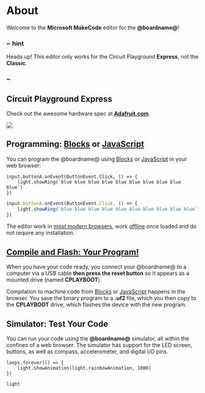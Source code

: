 # About

Welcome to the **Microsoft MakeCode** editor for the **@boardname@**!

### ~ hint

Heads up! This editor only works for the Circuit Playground **Express**, not the **Classic**.

### ~

## Circuit Playground Express

Check out the awesome hardware spec at **[Adafruit.com](https://www.adafruit.com/product/3333)**.

![](https://cdn-shop.adafruit.com/970x728/3333-04.jpg)

## Programming: [Blocks](/blocks) or [JavaScript](/javascript)

You can program the @boardname@ using [Blocks](/blocks) or [JavaScript](/javascript) in your web browser:

```block
input.buttonA.onEvent(ButtonEvent.Click, () => {
    light.showRing(`blue blue blue blue blue blue blue blue blue blue`)
})
```
```typescript
input.buttonA.onEvent(ButtonEvent.Click, () => {
    light.showRing(`blue blue blue blue blue blue blue blue blue blue`)
})
```

The editor work in [most modern browsers](/browsers), work [offline](/offline) once loaded and do not require any installation. 

## [Compile and Flash: Your Program!](/device/usb)

When you have your code ready, you connect your @boardname@ to a computer via a USB cable 
**then press the reset button** so it appears as a mounted drive (named **CPLAYBOOT**). 

Compilation to machine code from [Blocks](/blocks) or [JavaScript](/javascript) happens in the browser. You save the binary 
program to a **.uf2** file, which you then copy to the **CPLAYBOOT** drive, which flashes the device with the new program.

## Simulator: Test Your Code

You can run your code using the **@boardname@** simulator, all within the confines of a web browser. 
The simulator has support for the LED screen, buttons, as well as compass, accelerometer, and digital I/O pins.

```sim
loops.forever(() => {
    light.showAnimation(light.rainbowAnimation, 1000)
})
```

```package
light
```
